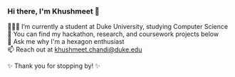 ### Hi there, I'm Khushmeet 👋

👩🏻‍💻 I’m currently a student at Duke University, studying Computer Science <br />
📌 You can find my hackathon, research, and coursework projects below <br />
💬 Ask me why I'm a hexagon enthusiast <br />
📫 Reach out at khushmeet.chandi@duke.edu <br />

✨ Thank you for stopping by! ✨

<!--
**kkchandi/kkchandi** is a ✨ _special_ ✨ repository because its `README.md` (this file) appears on your GitHub profile.

Here are some ideas to get you started:

- 🔭 I’m currently working on ...
- 🌱 I’m currently learning ...
- 👯 I’m looking to collaborate on ...
- 🤔 I’m looking for help with ...
- 💬 Ask me about ...
- 📫 How to reach me: ...
- 😄 Pronouns: ...
- ⚡ Fun fact: ...
-->
